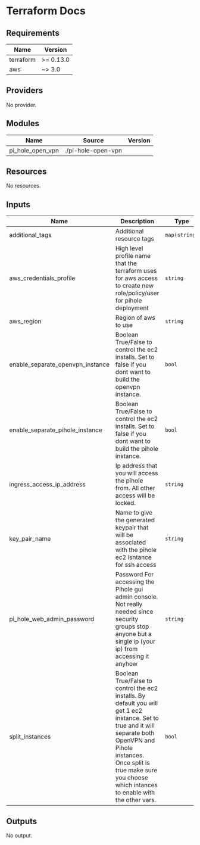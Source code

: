 # Terraform Docs
<!-- BEGINNING OF PRE-COMMIT-TERRAFORM DOCS HOOK -->
## Requirements

| Name | Version |
|------|---------|
| terraform | >= 0.13.0 |
| aws | ~> 3.0 |

## Providers

No provider.

## Modules

| Name | Source | Version |
|------|--------|---------|
| pi_hole_open_vpn | ./pi-hole-open-vpn |  |

## Resources

No resources.

## Inputs

| Name | Description | Type | Default | Required |
|------|-------------|------|---------|:--------:|
| additional\_tags | Additional resource tags | `map(string)` | `{}` | no |
| aws\_credentials\_profile | High level profile name that the terraform uses for aws access to create new role/policy/user for pihole deployment | `string` | n/a | yes |
| aws\_region | Region of aws to use | `string` | `"eu-west-2"` | no |
| enable\_separate\_openvpn\_instance | Boolean True/False to control the ec2 installs. Set to false if you dont want to build the openvpn instance. | `bool` | `false` | no |
| enable\_separate\_pihole\_instance | Boolean True/False to control the ec2 installs. Set to false if you dont want to build the pihole instance. | `bool` | `false` | no |
| ingress\_access\_ip\_address | Ip address that you will access the pihole from. All other access will be locked. | `string` | n/a | yes |
| key\_pair\_name | Name to give the generated keypair that will be associated with the pihole ec2 isntance for ssh access | `string` | `"server-keypair"` | no |
| pi\_hole\_web\_admin\_password | Password For accessing the Pihole gui admin console. Not really needed since security groups stop anyone but a single ip (your ip) from accessing it anyhow | `string` | `""` | no |
| split\_instances | Boolean True/False to control the ec2 installs. By default you will get 1 ec2 instance. Set to true and it will separate both OpenVPN and Pihole instances. Once split is true make sure you choose which intances to enable with the other vars. | `bool` | `false` | no |

## Outputs

No output.
<!-- END OF PRE-COMMIT-TERRAFORM DOCS HOOK -->
